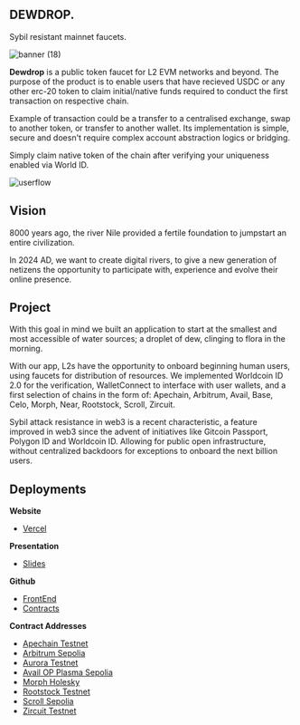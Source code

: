 ## DEWDROP.

Sybil resistant mainnet faucets.


![banner (18)](https://github.com/user-attachments/assets/e76a83e7-3e1a-4450-8220-dc34d2409498)

**Dewdrop** is a public token faucet for L2 EVM networks and beyond. The purpose of the product is to enable users that have recieved USDC or any other erc-20 token to claim initial/native funds required to conduct the first transaction on respective chain.

Example of transaction could be a transfer to a centralised exchange, swap to another token, or transfer to another wallet. Its implementation is simple, secure and doesn't require complex account abstraction logics or bridging.

Simply claim native token of the chain after verifying your uniqueness enabled via World ID.

![userflow](https://github.com/user-attachments/assets/53cb9f2a-f985-4f2b-8a6d-bc4aa84833af)

## Vision
8000 years ago, the river Nile provided a fertile foundation to jumpstart an entire civilization. 

In 2024 AD, we want to create digital rivers, to give a new generation of netizens the opportunity to participate with, experience and evolve their online presence.

## Project
With this goal in mind we built an application to start at the smallest and most accessible of water sources; a droplet of dew, clinging to flora in the morning.

With our app, L2s have the opportunity to onboard beginning human users, using faucets for distribution of resources. 
We implemented Worldcoin ID 2.0 for the verification, WalletConnect to interface with user wallets, and a first selection of chains in the form of: Apechain, Arbitrum, Avail, Base, Celo, Morph, Near, Rootstock, Scroll, Zircuit.

Sybil attack resistance in web3 is a recent characteristic, a feature improved in web3 since the advent of initiatives like Gitcoin Passport, Polygon ID and Worldcoin ID. Allowing for public open infrastructure, without centralized backdoors for exceptions to onboard the next billion users.

## Deployments

**Website**

- [Vercel](https://dewdrop-eth-brussels.vercel.app/)

**Presentation**

- [Slides](https://github.com/jen-sei/dewdrop-ETHBrussels/blob/main/SLIDES.md)

**Github**

- [FrontEnd](https://github.com/jen-sei/dewdrop-ETHBrussels)
- [Contracts](https://github.com/Tranquil-Flow/dewdrop)

**Contract Addresses**

- [Apechain Testnet](https://jenkins.explorer.caldera.xyz/address/0x987aAc1F90e05bE65F450339228d357638f87284?tab=contract)
- [Arbitrum Sepolia](https://sepolia.arbiscan.io/address/0x11D71ca2611C8714C2E356B00b5ae1c790E4aa2d#code)
- [Aurora Testnet](https://explorer.testnet.aurora.dev/address/0x987aAc1F90e05bE65F450339228d357638f87284?tab=contract)
- [Avail OP Plasma Sepolia](https://op-plasma-avail-testnet-explorer.alt.technology/address/0x987aAc1F90e05bE65F450339228d357638f87284?tab=contract)
- [Morph Holesky](https://base-sepolia.blockscout.com/address/0x987aAc1F90e05bE65F450339228d357638f87284?tab=contract)
- [Rootstock Testnet](https://rootstock-testnet.blockscout.com/address/0x987AAc1F90e05BE65f450339228d357638F87284?tab=contract)
- [Scroll Sepolia](https://sepolia.scrollscan.com/address/0x987aAc1F90e05bE65F450339228d357638f87284#code)
- [Zircuit Testnet](https://explorer.zircuit.com/address/0x987aAc1F90e05bE65F450339228d357638f87284?activeTab=3)
